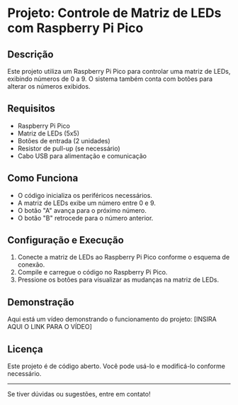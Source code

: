 # Projeto: Controle de Matriz de LEDs com Raspberry Pi Pico

## Descrição
Este projeto utiliza um Raspberry Pi Pico para controlar uma matriz de LEDs, exibindo números de 0 a 9. O sistema também conta com botões para alterar os números exibidos.

## Requisitos
- Raspberry Pi Pico
- Matriz de LEDs (5x5)
- Botões de entrada (2 unidades)
- Resistor de pull-up (se necessário)
- Cabo USB para alimentação e comunicação

## Como Funciona
- O código inicializa os periféricos necessários.
- A matriz de LEDs exibe um número entre 0 e 9.
- O botão "A" avança para o próximo número.
- O botão "B" retrocede para o número anterior.

## Configuração e Execução
1. Conecte a matriz de LEDs ao Raspberry Pi Pico conforme o esquema de conexão.
2. Compile e carregue o código no Raspberry Pi Pico.
3. Pressione os botões para visualizar as mudanças na matriz de LEDs.

## Demonstração
Aqui está um vídeo demonstrando o funcionamento do projeto:
[INSIRA AQUI O LINK PARA O VÍDEO]

## Licença
Este projeto é de código aberto. Você pode usá-lo e modificá-lo conforme necessário.

---
Se tiver dúvidas ou sugestões, entre em contato!

